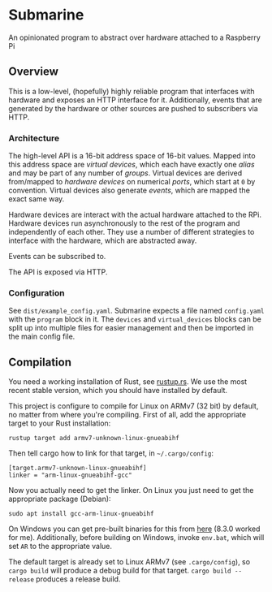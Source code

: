 # Submarine
An opinionated program to abstract over hardware attached to a Raspberry Pi

## Overview
This is a low-level, (hopefully) highly reliable program that interfaces with hardware and exposes an HTTP interface for it.
Additionally, events that are generated by the hardware or other sources are pushed to subscribers via HTTP.

### Architecture
The high-level API is a 16-bit address space of 16-bit values.
Mapped into this address space are *virtual devices*, which each have exactly one *alias* and may be part of any number of *groups*.
Virtual devices are derived from/mapped to *hardware devices* on numerical *ports*, which start at `0` by convention.
Virtual devices also generate *events*, which are mapped the exact same way.

Hardware devices are interact with the actual hardware attached to the RPi.
Hardware devices run asynchronously to the rest of the program and independently of each other.
They use a number of different strategies to interface with the hardware, which are abstracted away.

Events can be subscribed to.

The API is exposed via HTTP.

### Configuration
See `dist/example_config.yaml`.
Submarine expects a file named `config.yaml` with the `program` block in it.
The `devices` and `virtual_devices` blocks can be split up into multiple files for easier management and then be imported in the main config file.

## Compilation
You need a working installation of Rust, see [rustup.rs](https://rustup.rs/).
We use the most recent stable version, which you should have installed by default.

This project is configure to compile for Linux on ARMv7 (32 bit) by default, no matter from where you're compiling.
First of all, add the appropriate target to your Rust installation:
```
rustup target add armv7-unknown-linux-gnueabihf 
```
Then tell cargo how to link for that target, in `~/.cargo/config`:
```
[target.armv7-unknown-linux-gnueabihf]
linker = "arm-linux-gnueabihf-gcc"
```

Now you actually need to get the linker.
On Linux you just need to get the appropriate package (Debian):
```
sudo apt install gcc-arm-linux-gnueabihf
```
On Windows you can get pre-built binaries for this from [here](https://gnutoolchains.com/raspberry/) (8.3.0 worked for me).
Additionally, before building on Windows, invoke `env.bat`, which will set `AR` to the appropriate value.

The default target is already set to Linux ARMv7 (see `.cargo/config`), so `cargo build` will produce a debug build for that target.
`cargo build --release` produces a release build.